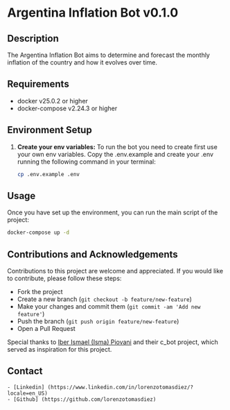 # Argentina Inflation Bot v0.1.0

## Description

The Argentina Inflation Bot aims to determine and forecast the monthly inflation of the country and how it evolves over time.

## Requirements

- docker v25.0.2 or higher
- docker-compose v2.24.3 or higher

## Environment Setup

1. **Create your env variables:** To run the bot you need to create first use your own env variables. Copy the .env.example and create your .env running the following command in your terminal:

   ```bash
   cp .env.example .env
   ```

## Usage

Once you have set up the environment, you can run the main script of the project:

```bash
docker-compose up -d
```

## Contributions and Acknowledgements

Contributions to this project are welcome and appreciated. If you would like to contribute, please follow these steps:

- Fork the project
- Create a new branch (`git checkout -b feature/new-feature`)
- Make your changes and commit them (`git commit -am 'Add new feature'`)
- Push the branch (`git push origin feature/new-feature`)
- Open a Pull Request

Special thanks to [Iber Ismael (Isma) Piovani](https://github.com/Vosinepi/webScrapping_ETL_canasta_basica) and their c_bot project, which served as inspiration for this project.

## Contact

```
- [Linkedin] (https://www.linkedin.com/in/lorenzotomasdiez/?locale=en_US)
- [Github] (https://github.com/lorenzotomasdiez)
```
